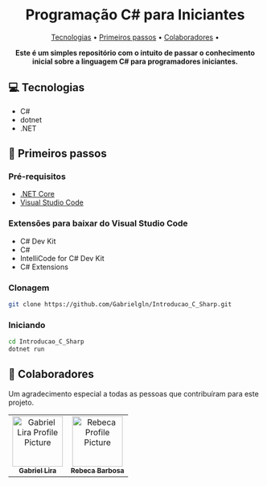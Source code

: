 <h1 align="center" style="font-weight: bold;">Programação C# para Iniciantes</h1>

<p align="center">
 <a href="#tech">Tecnologias</a> • 
 <a href="#started">Primeiros passos</a> • 
 <a href="#colab">Colaboradores</a> •
</p>

<p align="center">
    <b>Este é um simples repositório com o intuito de passar o conhecimento inicial sobre a linguagem C# para programadores iniciantes.</b>
</p>

<h2 id="technologies">💻 Tecnologias</h2>

- C#
- dotnet
- .NET

<h2 id="started">🚀 Primeiros passos</h2>


<h3>Pré-requisitos</h3>

- [.NET Core](https://dotnet.microsoft.com/pt-br/download)
- [Visual Studio Code](https://code.visualstudio.com/)

<h3>Extensões para baixar do Visual Studio Code</h3>

- C# Dev Kit
- C#
- IntelliCode for C# Dev Kit
- C# Extensions

<h3>Clonagem</h3>

```bash
git clone https://github.com/Gabrielgln/Introducao_C_Sharp.git
```

<h3>Iniciando</h3>

```bash
cd Introducao_C_Sharp
dotnet run
```

<h2 id="colab">🤝 Colaboradores</h2>

Um agradecimento especial a todas as pessoas que contribuíram para este projeto.

<table>
  <tr>
    <td align="center">
      <a href="https://github.com/Gabrielgln">
        <img src="https://avatars.githubusercontent.com/u/106107461?v=4" width="100px;" alt="Gabriel Lira Profile Picture"/><br>
        <sub>
          <b>Gabriel Lira</b>
        </sub>
      </a>
    </td>
    <td align="center">
      <a href="https://github.com/Rebecabl">
        <img src="https://avatars.githubusercontent.com/u/107273033?v=4" width="100px;" alt="Rebeca Profile Picture"/><br>
        <sub>
          <b>Rebeca Barbosa</b>
        </sub>
      </a>
    </td>
  </tr>
</table>

